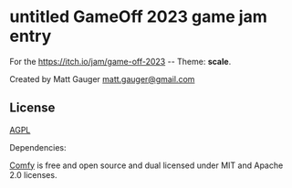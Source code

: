 # untitled GameOff 2023 game jam entry

For the https://itch.io/jam/game-off-2023 -- Theme: **scale**.

Created by Matt Gauger matt.gauger@gmail.com

## License

[AGPL](https://github.com/mathias/gameoff-2023/blob/main/LICENSE)

Dependencies:

[Comfy](https://github.com/darthdeus/comfy) is free and open source and dual licensed under MIT and Apache 2.0 licenses.
